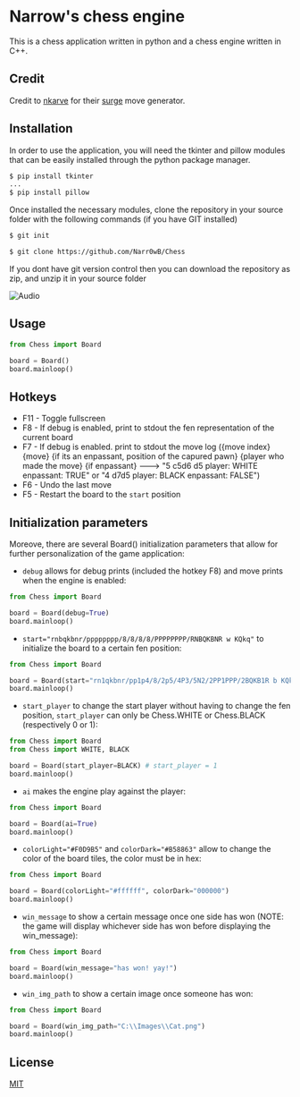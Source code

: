 # Narrow's chess engine
This is a chess application written in python and a chess engine written in C++.

## Credit
Credit to [nkarve](https://github.com/nkarve) for their [surge](https://github.com/nkarve/surge) move generator.

## Installation
In order to use the application, you will need the tkinter and pillow modules that can be easily installed through the python package manager.

```bash
$ pip install tkinter
...
$ pip install pillow
```

Once installed the necessary modules, clone the repository in your source folder with the following commands (if you have GIT installed)

```bash
$ git init

$ git clone https://github.com/Narr0wB/Chess
```

If you dont have git version control then you can download the repository as zip, and unzip it in your source folder

![Audio](https://raw.githubusercontent.com/Mottie/GitHub-userscripts/master/images/github-download-zip.gif)

## Usage

```python
from Chess import Board

board = Board()
board.mainloop()
```

## Hotkeys

 - F11 - Toggle fullscreen
 - F8 - If debug is enabled, print to stdout the fen representation of the current board
 - F7 - If debug is enabled. print to stdout the move log ({move index} {move} {if its an enpassant, position of the capured pawn} {player who made the move} {if enpassant} ---> "5 c5d6 d5 player: WHITE enpassant: TRUE" or "4 d7d5 player: BLACK enpassant: FALSE")
 - F6 - Undo the last move
 - F5 - Restart the board to the `start` position
 
 ## Initialization parameters
 Moreove, there are several Board() initialization parameters that allow for further personalization of the game application:
 
 - `debug` allows for debug prints (included the hotkey F8) and move prints when the engine is enabled:
```python
from Chess import Board

board = Board(debug=True)
board.mainloop()
```
 - `start="rnbqkbnr/pppppppp/8/8/8/8/PPPPPPPP/RNBQKBNR w KQkq"` to initialize the board to a certain fen position:
 ```python
from Chess import Board

board = Board(start="rn1qkbnr/pp1p4/8/2p5/4P3/5N2/2PP1PPP/2BQKB1R b KQkq")
board.mainloop()
```
- `start_player` to change the start player without having to change the fen position, `start_player` can only be Chess.WHITE or Chess.BLACK (respectively 0 or 1):
 ```python
from Chess import Board
from Chess import WHITE, BLACK

board = Board(start_player=BLACK) # start_player = 1
board.mainloop()
```
- `ai` makes the engine play against the player:
```python
from Chess import Board

board = Board(ai=True)
board.mainloop()
```
- `colorLight="#F0D9B5"` and `colorDark="#B58863"` allow to change the color of the board tiles, the color must be in hex:
```python
from Chess import Board

board = Board(colorLight="#ffffff", colorDark="000000")
board.mainloop()
```
- `win_message` to show a certain message once one side has won (NOTE: the game will display whichever side has won before displaying the win_message):
```python
from Chess import Board

board = Board(win_message="has won! yay!")
board.mainloop()
```
- `win_img_path` to show a certain image once someone has won:
```python
from Chess import Board

board = Board(win_img_path="C:\\Images\\Cat.png")
board.mainloop()
```
## License
[MIT](https://en.wikipedia.org/wiki/MIT_License)


